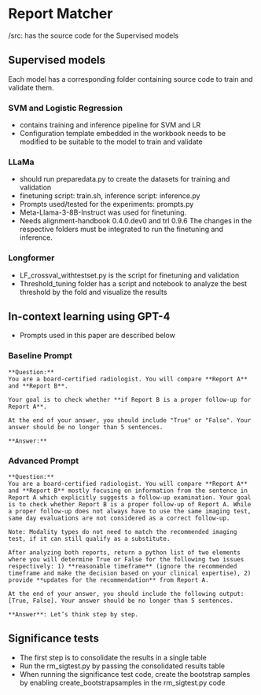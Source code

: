 # Report Matcher

 /src: has the source code for the Supervised models

## Supervised models
Each model has a corresponding folder containing source code to train and validate them.

### SVM and Logistic Regression
- contains training and inference pipeline for SVM and LR
- Configuration template embedded in the workbook needs to be modified to be suitable to the model to train and validate

### LLaMa
- should run preparedata.py to create the datasets for training and validation
- finetuning script: train.sh, inference script: inference.py
- Prompts used/tested for the experiments: prompts.py
- Meta-Llama-3-8B-Instruct was used for finetuning. 
- Needs alignment-handbook 0.4.0.dev0 and trl 0.9.6  The changes in the respective folders must be integrated to run the finetuning and inference. 

### Longformer
- LF_crossval_withtestset.py is the script for finetuning and validation
- Threshold_tuning folder has a script and notebook to analyze the best threshold by the fold and visualize the results


## In-context learning using GPT-4
- Prompts used in this paper are described below

### Baseline Prompt
```
**Question:**
You are a board-certified radiologist. You will compare **Report A** and **Report B**. 

Your goal is to check whether **if Report B is a proper follow-up for Report A**. 

At the end of your answer, you should include "True" or "False". Your answer should be no longer than 5 sentences.

**Answer:**
```
### Advanced Prompt
```
**Question:**
You are a board-certified radiologist. You will compare **Report A** and **Report B** mostly focusing on information from the sentence in Report A which explicitly suggests a follow-up examination. Your goal is to check whether Report B is a proper follow-up of Report A. While a proper follow-up does not always have to use the same imaging test, same day evaluations are not considered as a correct follow-up.

Note: Modality types do not need to match the recommended imaging test, if it can still qualify as a substitute.

After analyzing both reports, return a python list of two elements where you will determine True or False for the following two issues respectively: 1) **reasonable timeframe** (ignore the recommended timeframe and make the decision based on your clinical expertise), 2) provide **updates for the recommendation** from Report A.

At the end of your answer, you should include the following output: [True, False]. Your answer should be no longer than 5 sentences.

**Answer**: Let’s think step by step.
```

## Significance tests
- The first step is to consolidate the results in a single table
- Run the rm_sigtest.py by passing the consolidated results table
- When running the significance test code, create the bootstrap samples by enabling create_bootstrapsamples in the rm_sigtest.py code 
